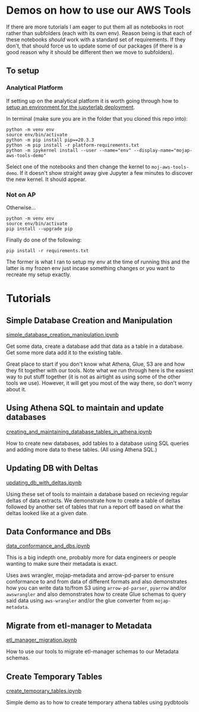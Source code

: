 # Demos on how to use our AWS Tools

If there are more tutorials I am eager to put them all as notebooks in root rather than subfolders (each with its own env). Reason being is that each of these notebooks _should_ work with a standard set of requirements. If they don't, that should force us to update some of our packages (if there is a good reason why it should be different then we move to subfolders).

## To setup

### Analytical Platform

If setting up on the analytical platform it is worth going through how to [setup an environment for the jupyterlab deployment](https://user-guidance.services.alpha.mojanalytics.xyz/tools.html#venv-and-pip).

In terminal (make sure you are in the folder that you cloned this repo into):

```
python -m venv env
source env/bin/activate
python -m pip install pip==20.3.3
python -m pip install -r platform-requirements.txt
python -m ipykernel install --user --name="env" --display-name="mojap-aws-tools-demo"
```

Select one of the notebooks and then change the kernel to `moj-aws-tools-demo`. If it doesn't show straight away give Jupyter a few minutes to discover the new kernel. It should appear.

### Not on AP

Otherwise...

```
python -m venv env
source env/bin/activate
pip install --upgrade pip
```

Finally do one of the following:

```
pip install -r requirements.txt
```

The former is what I ran to setup my env at the time of running this and the latter is my frozen env just incase something changes or you want to recreate my setup exactly.


# Tutorials

## Simple Database Creation and Manipulation

[simple_database_creation_manipulation.ipynb](simple_database_creation_manipulation.ipynb)

Get some data, create a database add that data as a table in a database. Get some more data add it to the existing table.

Great place to start if you don't know what Athena, Glue, S3 are and how they fit together with our tools. Note what we run through here is the easiest way to put stuff together (it is not as airtight as using some of the other tools we use). However, it will get you most of the way there, so don't worry about it.


## Using Athena SQL to maintain and update databases

[creating_and_maintaining_database_tables_in_athena.ipynb](creating_and_maintaining_database_tables_in_athena.ipynb)

How to create new databases, add tables to a database using SQL queries and adding more data to these tables. (All using Athena SQL.)


## Updating DB with Deltas

[updating_db_with_deltas.ipynb](updating_db_with_deltas.ipynb)

Using these set of tools to maintain a database based on recieving regular deltas of data extracts. We demonstrate how to create a table of deltas followed by another set of tables that run a report off based on what the deltas looked like at a given date.


## Data Conformance and DBs

[data_conformance_and_dbs.ipynb](data_conformance_and_dbs.ipynb)

This is a big indepth one, probably more for data engineers or people wanting to make sure their metadata is exact.

Uses aws wrangler, mojap-metadata and arrow-pd-parser to ensure conformance to and from data of different formats and also demonstrates how you can write data to/from S3 using `arrow-pd-parser`, `pyarrow` and/or `awswrangler` and also demonstrates how to create Glue schemas to query said data using `aws-wrangler` and/or the glue converter from `mojap-metadata`.


## Migrate from etl-manager to Metadata

[etl_manager_migration.ipynb](etl_manager_migration.ipynb)

How to use our tools to migrate etl-manager schemas to our Metadata schemas.


## Create Temporary Tables

[create_temporary_tables.ipynb](create_temporary_tables.ipynb)

Simple demo as to how to create temporary athena tables using pydbtools
